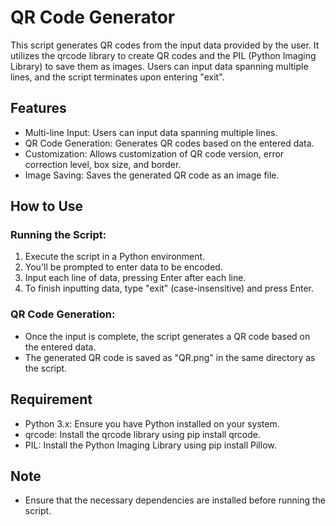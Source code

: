 
<h1>QR Code Generator</h1>
<p>This script generates QR codes from the input data provided by the user. It utilizes the qrcode library to create QR codes and the PIL (Python Imaging Library) to save them as images. Users can input data spanning multiple lines, and the script terminates upon entering "exit".</p>

<h2>Features</h2>
<ul>
    <li>Multi-line Input: Users can input data spanning multiple lines.</li>
    <li>QR Code Generation: Generates QR codes based on the entered data.</li>
    <li>Customization: Allows customization of QR code version, error correction level, box size, and border.</li>
    <li>Image Saving: Saves the generated QR code as an image file.</li>
</ul>

<h2>How to Use</h2>
<h3>Running the Script:</h3>
<ol>
    <li>Execute the script in a Python environment.</li>
    <li>You'll be prompted to enter data to be encoded.</li>
    <li>Input each line of data, pressing Enter after each line.</li>
    <li>To finish inputting data, type "exit" (case-insensitive) and press Enter.</li>
</ol>
<h3>QR Code Generation:</h3>
<ul>
    <li>Once the input is complete, the script generates a QR code based on the entered data.</li>
    <li>The generated QR code is saved as "QR.png" in the same directory as the script.</li>
</ul>

<h2>Requirement</h2>
<ul>
    <li>Python 3.x: Ensure you have Python installed on your system.</li>
    <li>qrcode: Install the qrcode library using pip install qrcode.</li>
    <li>PIL: Install the Python Imaging Library using pip install Pillow.</li>
</ul>
<h2>Note</h2>
<ul>
<li>Ensure that the necessary dependencies are installed before running the script.</li>
</ul>
